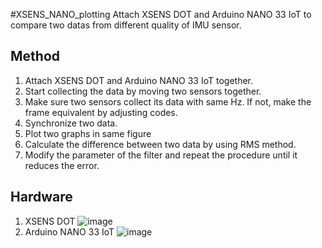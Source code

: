 #XSENS_NANO_plotting
Attach XSENS DOT and Arduino NANO 33 IoT to compare two datas from different quality of IMU sensor.

## Method 
1. Attach XSENS DOT and Arduino NANO 33 IoT together.
2. Start collecting the data by moving two sensors together.
3. Make sure two sensors collect its data with same Hz. If not, make the frame equivalent by adjusting codes.
4. Synchronize two data.
5. Plot two graphs in same figure
6. Calculate the difference between two data by using RMS method.
7. Modify the parameter of the filter and repeat the procedure until it reduces the error.


## Hardware
1. XSENS DOT
  ![image](https://github.com/jehyunglee612/IMU/assets/96870521/7a990a51-0e02-4a4c-b51b-60df23102ba5)
2. Arduino NANO 33 IoT 
  ![image](https://github.com/jehyunglee612/IMU/assets/96870521/8ebe1d75-9c62-4cc3-9654-4ffd7d68f462)
